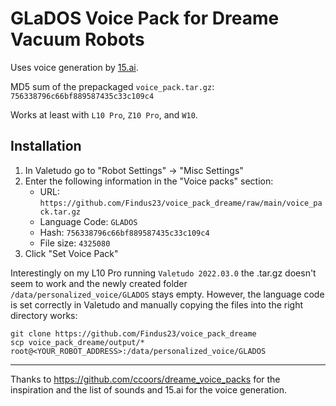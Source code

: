 # GLaDOS Voice Pack for Dreame Vacuum Robots

Uses voice generation by [15.ai](https://15.ai/).

MD5 sum of the prepackaged `voice_pack.tar.gz`:  
`756338796c66bf889587435c33c109c4`

Works at least with `L10 Pro`, `Z10 Pro`, and `W10`.

## Installation

1. In Valetudo go to "Robot Settings" -> "Misc Settings"
1. Enter the following information in the "Voice packs" section:
    - URL: `https://github.com/Findus23/voice_pack_dreame/raw/main/voice_pack.tar.gz`
    - Language Code: `GLADOS`
    - Hash: `756338796c66bf889587435c33c109c4`
    - File size: `4325080`
1. Click "Set Voice Pack"

Interestingly on my L10 Pro running `Valetudo 2022.03.0` the .tar.gz doesn't seem to work and the newly created folder `/data/personalized_voice/GLADOS` stays empty.
However, the language code is set correctly in Valetudo and manually copying the files into the right directory works:

```
git clone https://github.com/Findus23/voice_pack_dreame
scp voice_pack_dreame/output/* root@<YOUR_ROBOT_ADDRESS>:/data/personalized_voice/GLADOS
```

-----
Thanks to https://github.com/ccoors/dreame_voice_packs for the inspiration and the list of sounds and 15.ai for the voice generation.
